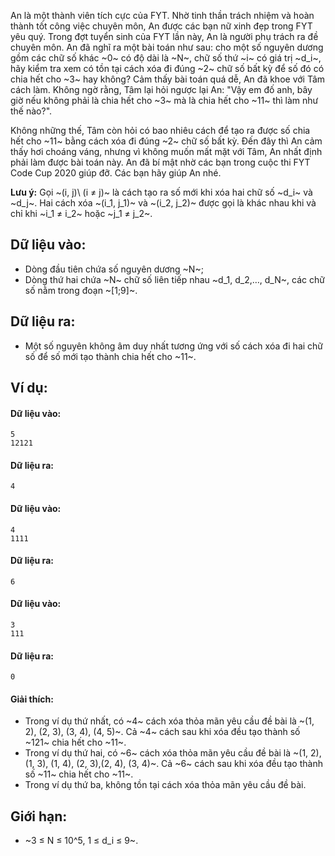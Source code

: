 <!--**<center>NGUỒN: Free Contest FYT Code Cup Day 2</center>**-->

An là một thành viên tích cực của FYT. Nhờ tinh thần trách nhiệm và hoàn thành tốt công việc chuyên môn, An được các bạn nữ xinh đẹp trong FYT yêu quý. Trong đợt tuyển sinh của FYT lần này, An là người phụ trách ra đề chuyên môn. An đã nghĩ ra một bài toán như sau: cho một số nguyên dương gồm các chữ số khác ~0~ có độ dài là ~N~, chữ số thứ ~i~ có giá trị ~d_i~, hãy kiểm tra xem có tồn tại cách xóa đi đúng ~2~ chữ số bất kỳ để số đó có chia hết cho ~3~ hay không? Cảm thấy bài toán quá dễ, An đã khoe với Tâm cách làm. Không ngờ rằng, Tâm lại hỏi ngược lại An: "Vậy em đố anh, bây giờ nếu không phải là chia hết cho ~3~ mà là chia hết cho ~11~ thì làm như thế nào?".

Không những thế, Tâm còn hỏi có bao nhiêu cách để tạo ra được số chia hết cho ~11~ bằng cách xóa đi đúng ~2~ chữ số bất kỳ. Đến đây thì An cảm thấy hơi choáng váng, nhưng vì không muốn mất mặt với Tâm, An nhất định phải làm được bài toán này. An đã bí mật nhờ các bạn trong cuộc thi FYT Code Cup 2020 giúp đỡ. Các bạn hãy giúp An nhé.

**Lưu ý:** Gọi ~(i, j)\ (i ≠ j)~ là cách tạo ra số mới khi xóa hai chữ số ~d_i~ và ~d_j~. Hai cách xóa ~(i_1, j_1)~ và ~(i_2, j_2)~ được gọi là khác nhau khi và chỉ khi ~i_1 ≠ i_2~ hoặc ~j_1 ≠ j_2~.

## Dữ liệu vào:
- Dòng đầu tiên chứa số nguyên dương ~N~;
- Dòng thứ hai chứa ~N~ chữ số liên tiếp nhau ~d_1, d_2,…, d_N~, các chữ số nằm trong đoạn ~[1;9]~.

## Dữ liệu ra:
- Một số nguyên không âm duy nhất tương ứng với số cách xóa đi hai chữ số để số mới tạo thành chia hết cho ~11~.

## Ví dụ:
#### Dữ liệu vào:
```
5
12121
```

#### Dữ liệu ra:
```
4
```

#### Dữ liệu vào:
```
4
1111
```

#### Dữ liệu ra:
```
6
```

#### Dữ liệu vào:
```
3
111
```

#### Dữ liệu ra:
```
0
```

#### Giải thích:
- Trong ví dụ thứ nhất, có ~4~ cách xóa thỏa mãn yêu cầu đề bài là ~(1, 2), (2, 3), (3, 4), (4, 5)~. Cả ~4~ cách sau khi xóa đều tạo thành số ~121~ chia hết cho ~11~.
- Trong ví dụ thứ hai, có ~6~ cách xóa thỏa mãn yêu cầu đề bài là ~(1, 2), (1, 3), (1, 4), (2, 3),(2, 4), (3, 4)~. Cả ~6~ cách sau khi xóa đều tạo thành số ~11~ chia hết cho ~11~.
- Trong ví dụ thứ ba, không tồn tại cách xóa thỏa mãn yêu cầu đề bài.

## Giới hạn:
- ~3 ≤ N ≤ 10^5, 1 ≤ d_i ≤ 9~.